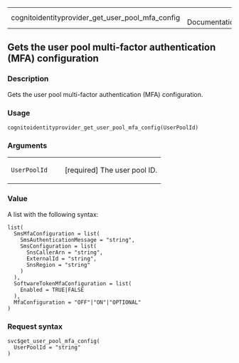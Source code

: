 <table style="width: 100%;">
<tbody>
<tr class="odd">
<td>cognitoidentityprovider_get_user_pool_mfa_config</td>
<td style="text-align: right;">R Documentation</td>
</tr>
</tbody>
</table>

## Gets the user pool multi-factor authentication (MFA) configuration

### Description

Gets the user pool multi-factor authentication (MFA) configuration.

### Usage

    cognitoidentityprovider_get_user_pool_mfa_config(UserPoolId)

### Arguments

<table>
<colgroup>
<col style="width: 35%" />
<col style="width: 65%" />
</colgroup>
<tbody>
<tr class="odd">
<td><code
id="cognitoidentityprovider_get_user_pool_mfa_config_:_UserPoolId">UserPoolId</code></td>
<td><p>[required] The user pool ID.</p></td>
</tr>
</tbody>
</table>

### Value

A list with the following syntax:

    list(
      SmsMfaConfiguration = list(
        SmsAuthenticationMessage = "string",
        SmsConfiguration = list(
          SnsCallerArn = "string",
          ExternalId = "string",
          SnsRegion = "string"
        )
      ),
      SoftwareTokenMfaConfiguration = list(
        Enabled = TRUE|FALSE
      ),
      MfaConfiguration = "OFF"|"ON"|"OPTIONAL"
    )

### Request syntax

    svc$get_user_pool_mfa_config(
      UserPoolId = "string"
    )
